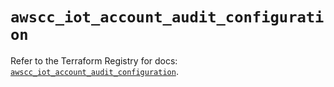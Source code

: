 # `awscc_iot_account_audit_configuration`

Refer to the Terraform Registry for docs: [`awscc_iot_account_audit_configuration`](https://registry.terraform.io/providers/hashicorp/awscc/0.70.0/docs/resources/iot_account_audit_configuration).
